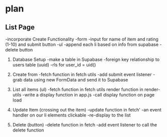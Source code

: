 # plan

## List Page

-incorporate Create Functionality
-form
-input for name of item and rating (1-10) and submit button
-ul
-append each li based on info from supabase
-delete button

1. Database Setup
   -make a table in Supabase
   -foreign key relationship to users table (uuid)
   -rls for user_id = uid()

2. Create from
   -fetch function in fetch utils
   -add submit event listener
   -grab data using new FormData and send it to Supabase
3. List all items (ul)
   -fetch function in fetch utils
   render function in render-utils
   -write a display function in app.js
   -call display function on page load

4. Update Item
   (crossing out the item)
   -update function in fetch'
   -an event handler on our li elements
   clickable
   -re-display to the list

5. Delete (button)
   -delete function in fetch
   -add event listener to call the delete function
